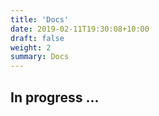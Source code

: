 ```yaml
---
title: 'Docs'
date: 2019-02-11T19:30:08+10:00
draft: false
weight: 2
summary: Docs
---
```


## In progress ...


